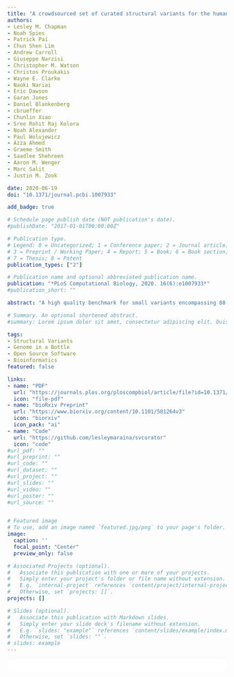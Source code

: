 ```yaml
---
title: "A crowdsourced set of curated structural variants for the human genome"
authors:
- Lesley M. Chapman
- Noah Spies
- Patrick Pai
- Chun Shen Lim
- Andrew Carroll
- Giuseppe Narzisi
- Christopher M. Watson
- Christos Proukakis
- Wayne E. Clarke
- Naoki Nariai
- Eric Dawson
- Garan Jones
- Daniel Blankenberg
- cbrueffer
- Chunlin Xiao
- Sree Rohit Raj Kolora
- Noah Alexander
- Paul Wolujewicz
- Azza Ahmed
- Graeme Smith
- Saadlee Shehreen
- Aaron M. Wenger
- Marc Salit
- Justin M. Zook

date: 2020-06-19
doi: "10.1371/journal.pcbi.1007933"

add_badge: true

# Schedule page publish date (NOT publication's date).
#publishDate: "2017-01-01T00:00:00Z"

# Publication type.
# Legend: 0 = Uncategorized; 1 = Conference paper; 2 = Journal article;
# 3 = Preprint / Working Paper; 4 = Report; 5 = Book; 6 = Book section;
# 7 = Thesis; 8 = Patent
publication_types: ["2"]

# Publication name and optional abbreviated publication name.
publication: "*PLoS Computational Biology, 2020. 16(6):e1007933*"
#publication_short: ""

abstract: "A high quality benchmark for small variants encompassing 88 to 90% of the reference genome has been developed for seven Genome in a Bottle (GIAB) reference samples. However a reliable benchmark for large indels and structural variants (SVs) is more challenging. In this study, we manually curated 1235 SVs, which can ultimately be used to evaluate SV callers or train machine learning models. We developed a crowdsourcing app--SVCurator--to help GIAB curators manually review large indels and SVs within the human genome, and report their genotype and size accuracy. SVCurator displays images from short, long, and linked read sequencing data from the GIAB Ashkenazi Jewish Trio son [NIST RM 8391/HG002]. We asked curators to assign labels describing SV type (deletion or insertion), size accuracy, and genotype for 1235 putative insertions and deletions sampled from different size bins between 20 and 892,149 bp. ‘Expert’ curators were 93% concordant with each other, and 37 of the 61 curators had at least 78% concordance with a set of ‘expert’ curators. The curators were least concordant for complex SVs and SVs that had inaccurate breakpoints or size predictions. After filtering events with low concordance among curators, we produced high confidence labels for 935 events. The SVCurator crowdsourced labels were 94.5% concordant with the heuristic-based draft benchmark SV callset from GIAB. We found that curators can successfully evaluate putative SVs when given evidence from multiple sequencing technologies."

# Summary. An optional shortened abstract.
#summary: Lorem ipsum dolor sit amet, consectetur adipiscing elit. Duis posuere tellus ac convallis placerat. Proin tincidunt magna sed ex sollicitudin condimentum.

tags:
- Structural Variants
- Genome in a Bottle
- Open Source Software
- Bioinformatics
featured: false

links:
- name: "PDF"
  url: "https://journals.plos.org/ploscompbiol/article/file?id=10.1371/journal.pcbi.1007933&type=printable"
  icon: "file-pdf"
- name: "bioRxiv Preprint"
  url: "https://www.biorxiv.org/content/10.1101/581264v3"
  icon: "biorxiv"
  icon_pack: "ai"
- name: "Code"
  url: "https://github.com/lesleymaraina/svcurator"
  icon: "code"
#url_pdf: ""
#url_preprint: ""
#url_code: ""
#url_dataset: ""
#url_project: ""
#url_slides: ""
#url_video: ""
#url_poster: ""
#url_source: ""


# Featured image
# To use, add an image named `featured.jpg/png` to your page's folder. 
image:
  caption: ''
  focal_point: "Center"
  preview_only: false

# Associated Projects (optional).
#   Associate this publication with one or more of your projects.
#   Simply enter your project's folder or file name without extension.
#   E.g. `internal-project` references `content/project/internal-project/index.md`.
#   Otherwise, set `projects: []`.
projects: []

# Slides (optional).
#   Associate this publication with Markdown slides.
#   Simply enter your slide deck's filename without extension.
#   E.g. `slides: "example"` references `content/slides/example/index.md`.
#   Otherwise, set `slides: ""`.
# slides: example
---
```


<html>
  <style>
    section {
        background: white;
        color: black;
        border-radius: 1em;
        padding: 1em;
        left: 50% }
    #inner {
        display: inline-block;
        display: flex;
        align-items: center;
        justify-content: center }
  </style>
  <section>
    <div id="inner">
      <script type='text/javascript' src='https://d1bxh8uas1mnw7.cloudfront.net/assets/embed.js'></script>
        <span style="float:left";
          class="__dimensions_badge_embed__"
          data-doi="10.1371/journal.pcbi.1007933"
          data-hide-zero-citations="true"
          data-legend="always">
        </span>
      <script async src="https://badge.dimensions.ai/badge.js" charset="utf-8"></script>
        <div style="float:right";
          data-link-target="_blank"
          data-badge-details="right"
          data-badge-type="medium-donut"
          data-doi="10.1371/journal.pcbi.1007933"
          data-condensed="true"
          data-hide-no-mentions="true"
          class="altmetric-embed">
        </div>
    </div>
  </section>
